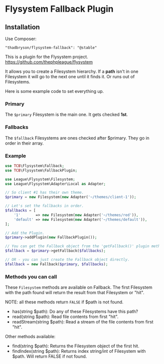 Flysystem Fallback Plugin
=========================

Installation
------------

Use Composer:
```
"thadbryson/flysystem-fallback": "@stable"
```

This is a plugin for the Flysystem project. https://github.com/thephpleague/flysystem

It allows you to create a Filesystem hierarchy. If a **path** isn't in one Filesystem it will go to the next one until it finds it. Or runs out of Filesystems.

Here is some example code to set everything up.

### Primary

The ```$primary``` Filesystem is the main one. It gets checked **1st**.

### Fallbacks

The ```$fallback``` Filesystems are ones checked after $primary. They go in order in their array.

### Example

```php
use TCB\Flysystem\Fallback;
use TCB\Flysystem\FallbackPlugin;

use League\Flysystem\Filesystem;
use League\Flysystem\Adapter\Local as Adapter;

// So client #1 has their own theme.
$primary = new Filesystem(new Adapter('~/themes/client-1'));

// Let's set the fallbacks in order.
$fallbacks = [
    '1'       => new Filesystem(new Adapter('~/themes/red')),
    'default' => new Filesystem(new Adapter('~/themes/default')),
];

// Add the Plugin.
$primary->addPlugin(new FallbackPlugin());

// You can get the Fallback object from the 'getFallback()' plugin method.
$fallback = $primary->getFallback($fallbacks);

// OR - you can just create the Fallback object directly.
$fallback = new Fallback($primary, $fallbacks);
```

### Methods you can call

These ```Filesystem``` methods are available on Fallback. The first Filesystem with the
path found will return the result from that Filesystem or "hit".


NOTE: all these methods return ```FALSE``` if $path is not found.

- has(string $path): Do any of these Filesystems have this path?
- read(string $path): Read file contents from first "hit".
- readStream(string $path): Read a stream of the file contents from first "hit".

Other methods available:

- find(string $path): Returns the Filesystem object of the first hit.
- findIndex(string $path): Returns index string/int of Filesystem with $path. Will return FALSE if not found.
